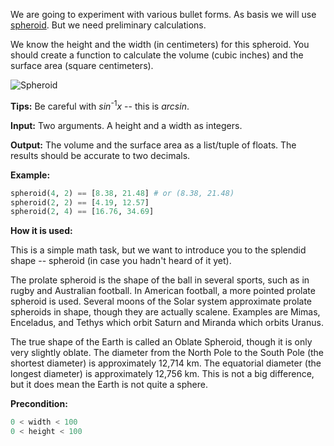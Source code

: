 We are going to experiment with various bullet forms.
As basis we will use [spheroid](http://en.wikipedia.org/wiki/Spheroid).
But we need preliminary calculations.

We know the height and the width (in centimeters) for this spheroid.
You should create a function to calculate the volume (cubic inches) and the surface area (square centimeters).

![Spheroid](spheroid.svg)

**Tips:** Be careful with _sin_<sup>-1</sup>_x_ -- this is _arcsin_.

**Input:** Two arguments. A height and a width as integers.

**Output:** The volume and the surface area as a list/tuple of floats. The results should be accurate to two decimals.

**Example:**

```python
spheroid(4, 2) == [8.38, 21.48] # or (8.38, 21.48)
spheroid(2, 2) == [4.19, 12.57]
spheroid(2, 4) == [16.76, 34.69]
```

**How it is used:**

This is a simple math task,
but we want to introduce you to the splendid shape -- spheroid (in case you hadn't heard of it yet).</p>

The prolate spheroid is the shape of the ball in several sports,
such as in rugby and Australian football. In American football, a more pointed prolate spheroid is used.
Several moons of the Solar system approximate prolate spheroids in shape, though they are actually scalene.
Examples are Mimas, Enceladus, and Tethys which orbit Saturn and Miranda which orbits Uranus.

The true shape of the Earth is called an Oblate Spheroid, though it is only very slightly oblate.
The diameter from the North Pole to the South Pole (the shortest diameter) is approximately 12,714 km.
The equatorial diameter (the longest diameter) is approximately 12,756 km.
This is not a big difference, but it does mean the Earth is not quite a sphere.

**Precondition:**

```python
0 < width < 100
0 < height < 100
```
